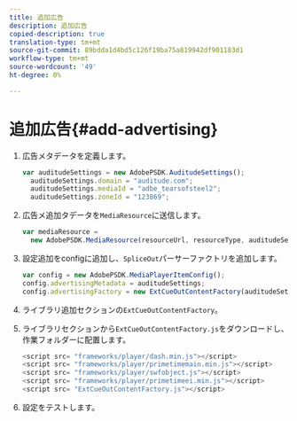 ```yaml
---
title: 追加広告
description: 追加広告
copied-description: true
translation-type: tm+mt
source-git-commit: 89bdda1d4bd5c126f19ba75a819942df901183d1
workflow-type: tm+mt
source-wordcount: '49'
ht-degree: 0%

---
```



# 追加広告{#add-advertising}

1. 広告メタデータを定義します。

   ```js
   var auditudeSettings = new AdobePSDK.AuditudeSettings(); 
     auditudeSettings.domain = "auditude.com"; 
     auditudeSettings.mediaId = "adbe_tearsofsteel2"; 
     auditudeSettings.zoneId = "123869";
   ```

1. 広告メ追加タデータを`MediaResource`に送信します。

   ```js
   var mediaResource =  
     new AdobePSDK.MediaResource(resourceUrl, resourceType, auditudeSettings, false);
   ```

1. 設定追加をconfigに追加し、`SpliceOut`パーサーファクトリを追加します。

   ```js
   var config = new AdobePSDK.MediaPlayerItemConfig(); 
   config.advertisingMetadata = auditudeSettings; 
   config.advertisingFactory = new ExtCueOutContentFactory(auditudeSettings);
   ```

1. ライブラリ追加セクションの`ExtCueOutContentFactory`。
1. ライブラリセクションから`ExtCueOutContentFactory.js`をダウンロードし、作業フォルダーに配置します。

   ```js
   <script src= "frameworks/player/dash.min.js"></script> 
   <script src= "frameworks/player/primetimemain.min.js"></script> 
   <script src= "frameworks/player/swfobject.js"></script> 
   <script src= "frameworks/player/primetimeei.min.js"></script> 
   <script src= "ExtCueOutContentFactory.js"></script>
   ```

1. 設定をテストします。
